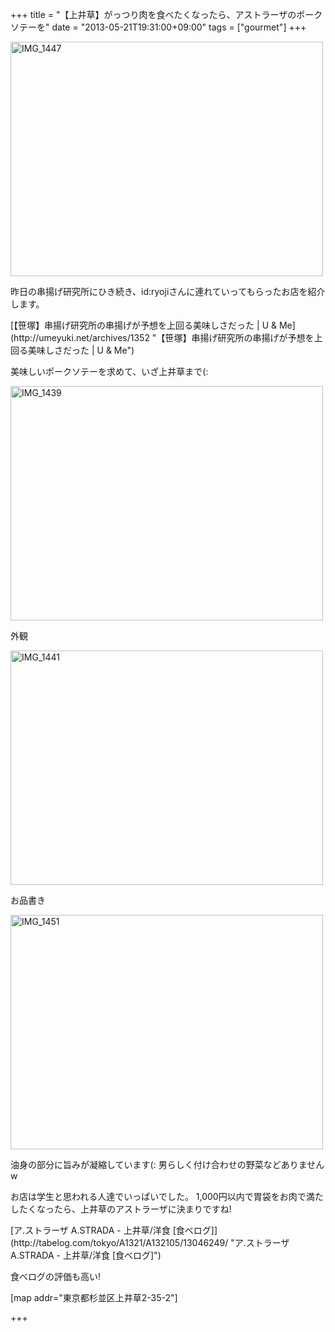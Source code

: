 +++
title =  "【上井草】がっつり肉を食べたくなったら、アストラーザのポークソテーを"
date =  "2013-05-21T19:31:00+09:00"
tags = ["gourmet"]
+++
<p><a href="http://www.flickr.com/photos/68742489@N02/8704701564/" title="IMG_1447 by umeyuki1326, on Flickr"><img src="http://farm9.staticflickr.com/8268/8704701564_aca360063e.jpg" width="500" height="375" alt="IMG_1447"></a></p>

<p>昨日の串揚げ研究所にひき続き、id:ryojiさんに連れていってもらったお店を紹介します。</p>

<p>[【笹塚】串揚げ研究所の串揚げが予想を上回る美味しさだった | U &amp; Me](http://umeyuki.net/archives/1352 "【笹塚】串揚げ研究所の串揚げが予想を上回る美味しさだった | U &amp; Me")</p>

<p>美味しいポークソテーを求めて、いざ上井草まで(:</p>

<p><a href="http://www.flickr.com/photos/68742489@N02/8704702350/" title="IMG_1439 by umeyuki1326, on Flickr"><img src="http://farm9.staticflickr.com/8415/8704702350_ff1742f4bc.jpg" width="500" height="375" alt="IMG_1439"></a></p>

<p>外観</p>

<p><a href="http://www.flickr.com/photos/68742489@N02/8703578989/" title="IMG_1441 by umeyuki1326, on Flickr"><img src="http://farm9.staticflickr.com/8271/8703578989_b58fca411a.jpg" width="500" height="375" alt="IMG_1441"></a></p>

<p>お品書き</p>

<p><a href="http://www.flickr.com/photos/68742489@N02/8704701374/" title="IMG_1451 by umeyuki1326, on Flickr"><img src="http://farm9.staticflickr.com/8137/8704701374_48be6d0aa9.jpg" width="500" height="375" alt="IMG_1451"></a></p>

<p>油身の部分に旨みが凝縮しています(:
男らしく付け合わせの野菜などありませんw</p>

<p>お店は学生と思われる人達でいっぱいでした。
1,000円以内で胃袋をお肉で満たしたくなったら、上井草のアストラーザに決まりですね!</p>

<p>[ア.ストラーザ A.STRADA - 上井草/洋食 [食べログ]](http://tabelog.com/tokyo/A1321/A132105/13046249/ "ア.ストラーザ A.STRADA - 上井草/洋食 [食べログ]")</p>

<p>食べログの評価も高い!</p>

<p>[map addr="東京都杉並区上井草2-35-2"]</p>

+++
